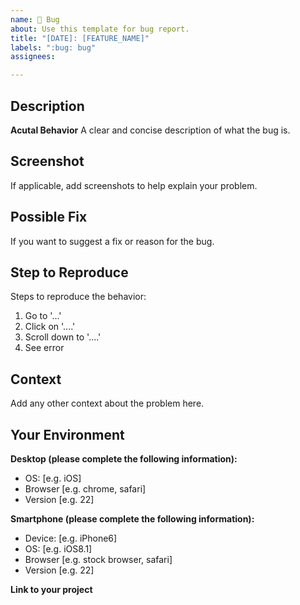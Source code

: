 ```yaml
---
name: 🐛 Bug 
about: Use this template for bug report.
title: "[DATE]: [FEATURE_NAME]"
labels: ":bug: bug"
assignees:

--- 
```


## Description 
**Acutal Behavior** 
A clear and concise description of what the bug is.

## Screenshot
If applicable, add screenshots to help explain your problem.

## Possible Fix
If you want to suggest a fix or reason for the bug.

## Step to Reproduce
Steps to reproduce the behavior:
1. Go to '...'
2. Click on '....'
3. Scroll down to '....'
4. See error 

## Context 
Add any other context about the problem here.

## Your Environment
**Desktop (please complete the following information):**
 - OS: [e.g. iOS]
 - Browser [e.g. chrome, safari]
 - Version [e.g. 22]

**Smartphone (please complete the following information):**
 - Device: [e.g. iPhone6]
 - OS: [e.g. iOS8.1]
 - Browser [e.g. stock browser, safari]
 - Version [e.g. 22]

**Link to your project**
